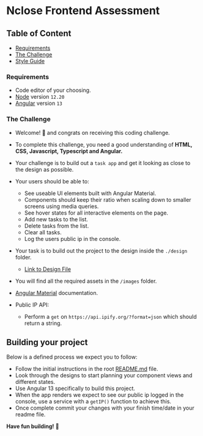 # Nclose Frontend Assessment

## Table of Content
- [Requirements](#requirements)
- [The Challenge](#the-challenge)
- [Style Guide](style-guide.md)

### Requirements
- Code editor of your choosing.
- [Node](https://nodejs.org/en/) version `12.20`
- [Angular](https://angular.io/) version `13`


### The Challenge

- Welcome! 👋 and congrats on receiving this coding challenge.
- To complete this challenge, you need a good understanding of **HTML, CSS, Javascript, Typescript and Angular.**
- Your challenge is to build out a `task app` and get it looking as close to the design as possible.

- Your users should be able to:
    + See useable UI elements built with Angular Material.
    + Components should keep their ratio when scaling down to smaller screens using media queries.
    + See hover states for all interactive elements on the page.
    + Add new tasks to the list.
    + Delete tasks from the list.
    + Clear all tasks.
    + Log the users public ip in the console.

- Your task is to build out the project to the design inside the `./design` folder.
    + [Link to Design File](design/Nclose%20Front%20End.pdf)
- You will find all the required assets in the `/images` folder.
- [Angular Material](https://material.angular.io/) documentation.
- Public IP API:
    + Perform a `get` on `https://api.ipify.org/?format=json` which should return a string.

## Building your project

Below is a defined process we expect you to follow:

- Follow the initial instructions in the root [README.md](../README.md#description) file.
- Look through the designs to start planning your component views and different states.
- Use Angular 13 specifically to build this project.
- When the app renders we expect to see our public ip logged in the console, use a service with a `getIP()` function to achieve this.
- Once complete commit your changes with your finish time/date in your readme file.


**Have fun building!** 🚀
